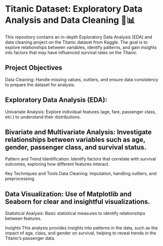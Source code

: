 
# Titanic Dataset: Exploratory Data Analysis and Data Cleaning 🚢📊
This repository contains an in-depth Exploratory Data Analysis (EDA) and data cleaning project on the Titanic dataset from Kaggle. The goal is to explore relationships between variables, identify patterns, and gain insights into factors that may have influenced survival rates on the Titanic.

## Project Objectives
Data Cleaning: Handle missing values, outliers, and ensure data consistency to prepare the dataset for analysis.

## Exploratory Data Analysis (EDA):
Univariate Analysis: Explore individual features (age, fare, passenger class, etc.) to understand their distributions.

## Bivariate and Multivariate Analysis: Investigate relationships between variables such as age, gender, passenger class, and survival status.
Pattern and Trend Identification: Identify factors that correlate with survival outcomes, exploring how different features interact.

Key Techniques and Tools
Data Cleaning: Imputation, handling outliers, and preprocessing.

## Data Visualization: Use of Matplotlib and Seaborn for clear and insightful visualizations.
Statistical Analysis: Basic statistical measures to identify relationships between features.

Insights
This analysis provides insights into patterns in the data, such as the impact of age, class, and gender on survival, helping to reveal trends in the Titanic’s passenger data.


